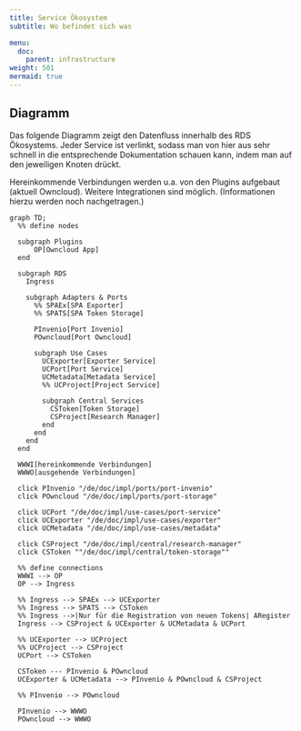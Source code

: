 ```yaml
---
title: Service Ökosystem
subtitle: Wo befindet sich was

menu:
  doc:
    parent: infrastructure
weight: 501
mermaid: true
---
```


## Diagramm

Das folgende Diagramm zeigt den Datenfluss innerhalb des RDS Ökosystems. Jeder Service ist verlinkt, sodass man von hier aus sehr schnell in die entsprechende Dokumentation schauen kann, indem man auf den jeweiligen Knoten drückt.

Hereinkommende Verbindungen werden u.a. von den Plugins aufgebaut (aktuell Owncloud). Weitere Integrationen sind möglich. (Informationen hierzu werden noch nachgetragen.)

```mermaid
graph TD;
  %% define nodes
  
  subgraph Plugins
      OP[Owncloud App]
  end

  subgraph RDS
    Ingress

    subgraph Adapters & Ports
      %% SPAEx[SPA Exporter]
      %% SPATS[SPA Token Storage]

      PInvenio[Port Invenio]
      POwncloud[Port Owncloud]

      subgraph Use Cases
        UCExporter[Exporter Service]
        UCPort[Port Service]
        UCMetadata[Metadata Service]
        %% UCProject[Project Service]

        subgraph Central Services
          CSToken[Token Storage]
          CSProject[Research Manager]
        end
      end
    end
  end

  WWWI[hereinkommende Verbindungen]
  WWWO[ausgehende Verbindungen]

  click PInvenio "/de/doc/impl/ports/port-invenio"
  click POwncloud "/de/doc/impl/ports/port-storage"

  click UCPort "/de/doc/impl/use-cases/port-service"
  click UCExporter "/de/doc/impl/use-cases/exporter"
  click UCMetadata "/de/doc/impl/use-cases/metadata"

  click CSProject "/de/doc/impl/central/research-manager"
  click CSToken ""/de/doc/impl/central/token-storage""

  %% define connections
  WWWI --> OP
  OP --> Ingress

  %% Ingress --> SPAEx --> UCExporter
  %% Ingress --> SPATS --> CSToken
  %% Ingress -->|Nur für die Registration von neuen Tokens| ARegister
  Ingress --> CSProject & UCExporter & UCMetadata & UCPort

  %% UCExporter --> UCProject
  %% UCProject --> CSProject
  UCPort --> CSToken

  CSToken --- PInvenio & POwncloud
  UCExporter & UCMetadata --> PInvenio & POwncloud & CSProject

  %% PInvenio --> POwncloud

  PInvenio --> WWWO
  POwncloud --> WWWO
```
